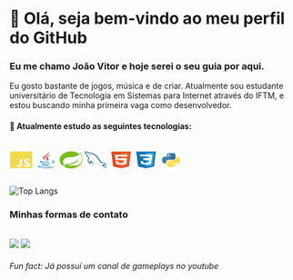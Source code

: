 <h1>
  👋 Olá, seja bem-vindo ao meu perfil do GitHub
</h1>

<h3>
  Eu me chamo João Vitor e hoje serei o seu guia por aqui.
</h3>

<p>
  Eu gosto bastante de jogos, música e de criar. Atualmente sou estudante universitário de Tecnologia em Sistemas para Internet através do IFTM, e estou buscando minha primeira vaga como desenvolvedor.
</p>

<h4> 🌱 Atualmente estudo as seguintes tecnologias:</h4>

<div style="display: inline_block"><br>
  <img align="center" alt="Javascript" height="30" width="40" src="https://raw.githubusercontent.com/devicons/devicon/master/icons/javascript/javascript-plain.svg">
  <img align="center" alt="Java" height="30" width="40" src="https://raw.githubusercontent.com/devicons/devicon/master/icons/java/java-original.svg">
  <img align="center" alt="Springboot" height="30" width="40" src="https://raw.githubusercontent.com/devicons/devicon/master/icons/spring/spring-original.svg">
  <img align="center" alt="MySQL" height="30" width="40" src="https://raw.githubusercontent.com/devicons/devicon/master/icons/mysql/mysql-original.svg">
  <img align="center" alt="HTML" height="30" width="40" src="https://raw.githubusercontent.com/devicons/devicon/master/icons/html5/html5-original.svg">
  <img align="center" alt="CSS" height="30" width="40" src="https://raw.githubusercontent.com/devicons/devicon/master/icons/css3/css3-original.svg">
  <img align="center" alt="Python" height="30" width="40" src="https://raw.githubusercontent.com/devicons/devicon/master/icons/python/python-original.svg">
</div>

<br>

![Top Langs](https://github-readme-stats-git-masterrstaa-rickstaa.vercel.app/api/top-langs/?username=joaov-sha&layout=compact&bg_color=000&border_color=30A3DC&title_color=E94D5F&text_color=FFF&hide_title=true)

<h3>Minhas formas de contato</h3>

<div style="display: inline_block">
  <br>
  <a href = "mailto:joaovitor8832@gmail.com"><img src="https://img.shields.io/badge/-Gmail-%23333?style=for-the-badge&logo=gmail&logoColor=white" target="_blank"></a>
  <a href="https://www.linkedin.com/in/jo%C3%A3o-vitor-lemes-1b932a61/" target="_blank"><img src="https://img.shields.io/badge/-LinkedIn-%230077B5?style=for-the-badge&logo=linkedin&logoColor=white" target="_blank"></a>
</div>

<h6>Fun fact: Já possuí um canal de gameplays no youtube</h6>

<!---
joaov-sha/joaov-sha is a ✨ special ✨ repository because its `README.md` (this file) appears on your GitHub profile.
You can click the Preview link to take a look at your changes.
--->
